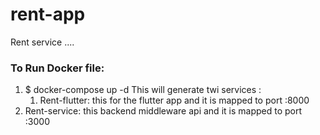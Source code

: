 # rent-app
Rent service ....




### To Run Docker file:

1. $ docker-compose up -d
  This will generate twi services :
   1. Rent-flutter:
    this for the flutter app and it is mapped to port :8000
  2.  Rent-service:
    this backend middleware api and it is mapped to port :3000
